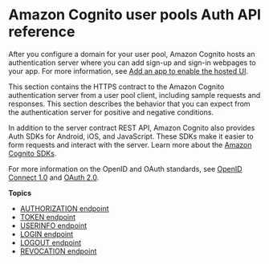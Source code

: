 # Amazon Cognito user pools Auth API reference<a name="cognito-userpools-server-contract-reference"></a>

After you configure a domain for your user pool, Amazon Cognito hosts an authentication server where you can add sign\-up and sign\-in webpages to your app\. For more information, see [Add an app to enable the hosted UI](https://docs.aws.amazon.com/cognito/latest/developerguide/cognito-user-pools-configuring-app-integration.html)\.

This section contains the HTTPS contract to the Amazon Cognito authentication server from a user pool client, including sample requests and responses\. This section describes the behavior that you can expect from the authentication server for positive and negative conditions\.

In addition to the server contract REST API, Amazon Cognito also provides Auth SDKs for Android, iOS, and JavaScript\. These SDKs make it easier to form requests and interact with the server\. Learn more about the [Amazon Cognito SDKs](https://docs.aws.amazon.com/cognito/latest/developerguide/user-pool-sdk-links.html)\.

For more information on the OpenID and OAuth standards, see [OpenID Connect 1\.0](http://openid.net/specs/openid-connect-core-1_0.html) and [OAuth 2\.0](https://tools.ietf.org/html/rfc6749)\.

**Topics**
+ [AUTHORIZATION endpoint](authorization-endpoint.md)
+ [TOKEN endpoint](token-endpoint.md)
+ [USERINFO endpoint](userinfo-endpoint.md)
+ [LOGIN endpoint](login-endpoint.md)
+ [LOGOUT endpoint](logout-endpoint.md)
+ [REVOCATION endpoint](revocation-endpoint.md)